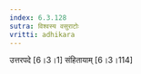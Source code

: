 ```yaml
---
index: 6.3.128
sutra: विश्वस्य वसुराटोः
vritti: adhikara
---
```


 उत्तरपदे [6।3।1]  संहितायाम् [6।3।114] 